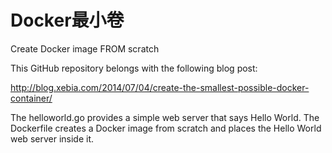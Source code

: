 Docker最小卷
==========

Create Docker image FROM scratch

This GitHub repository belongs with the following blog post:

http://blog.xebia.com/2014/07/04/create-the-smallest-possible-docker-container/

The helloworld.go provides a simple web server that says Hello World. The Dockerfile creates a Docker image from scratch and places the Hello World web server inside it.

